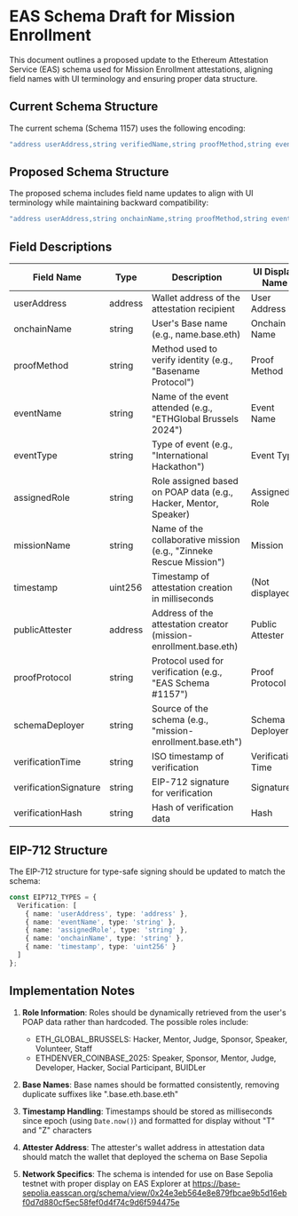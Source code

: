 # EAS Schema Draft for Mission Enrollment

This document outlines a proposed update to the Ethereum Attestation Service (EAS) schema used for Mission Enrollment attestations, aligning field names with UI terminology and ensuring proper data structure.

## Current Schema Structure

The current schema (Schema 1157) uses the following encoding:
```typescript
"address userAddress,string verifiedName,string proofMethod,string eventName,string eventType,string assignedRole,string missionName,uint256 timestamp,address attester,string proofProtocol,string verificationSource,string verificationTimestamp,string verificationSignature,string verificationHash"
```

## Proposed Schema Structure

The proposed schema includes field name updates to align with UI terminology while maintaining backward compatibility:
```typescript
"address userAddress,string onchainName,string proofMethod,string eventName,string eventType,string assignedRole,string missionName,uint256 timestamp,address publicAttester,string proofProtocol,string schemaDeployer,string verificationTime,string verificationSignature,string verificationHash"
```

## Field Descriptions

| Field Name | Type | Description | UI Display Name |
|------------|------|-------------|----------------|
| userAddress | address | Wallet address of the attestation recipient | User Address |
| onchainName | string | User's Base name (e.g., name.base.eth) | Onchain Name |
| proofMethod | string | Method used to verify identity (e.g., "Basename Protocol") | Proof Method |
| eventName | string | Name of the event attended (e.g., "ETHGlobal Brussels 2024") | Event Name |
| eventType | string | Type of event (e.g., "International Hackathon") | Event Type |
| assignedRole | string | Role assigned based on POAP data (e.g., Hacker, Mentor, Speaker) | Assigned Role |
| missionName | string | Name of the collaborative mission (e.g., "Zinneke Rescue Mission") | Mission |
| timestamp | uint256 | Timestamp of attestation creation in milliseconds | (Not displayed) |
| publicAttester | address | Address of the attestation creator (mission-enrollment.base.eth) | Public Attester |
| proofProtocol | string | Protocol used for verification (e.g., "EAS Schema #1157") | Proof Protocol |
| schemaDeployer | string | Source of the schema (e.g., "mission-enrollment.base.eth") | Schema Deployer |
| verificationTime | string | ISO timestamp of verification | Verification Time |
| verificationSignature | string | EIP-712 signature for verification | Signature |
| verificationHash | string | Hash of verification data | Hash |

## EIP-712 Structure

The EIP-712 structure for type-safe signing should be updated to match the schema:

```typescript
const EIP712_TYPES = {
  Verification: [
    { name: 'userAddress', type: 'address' },
    { name: 'eventName', type: 'string' },
    { name: 'assignedRole', type: 'string' },
    { name: 'onchainName', type: 'string' },
    { name: 'timestamp', type: 'uint256' }
  ]
};
```

## Implementation Notes

1. **Role Information**: Roles should be dynamically retrieved from the user's POAP data rather than hardcoded. The possible roles include:
   - ETH_GLOBAL_BRUSSELS: Hacker, Mentor, Judge, Sponsor, Speaker, Volunteer, Staff
   - ETHDENVER_COINBASE_2025: Speaker, Sponsor, Mentor, Judge, Developer, Hacker, Social Participant, BUIDLer

2. **Base Names**: Base names should be formatted consistently, removing duplicate suffixes like ".base.eth.base.eth"

3. **Timestamp Handling**: Timestamps should be stored as milliseconds since epoch (using `Date.now()`) and formatted for display without "T" and "Z" characters

4. **Attester Address**: The attester's wallet address in attestation data should match the wallet that deployed the schema on Base Sepolia

5. **Network Specifics**: The schema is intended for use on Base Sepolia testnet with proper display on EAS Explorer at https://base-sepolia.easscan.org/schema/view/0x24e3eb564e8e879fbcae9b5d16ebf0d7d880cf5ec58fef0d4f74c9d6f594475e
